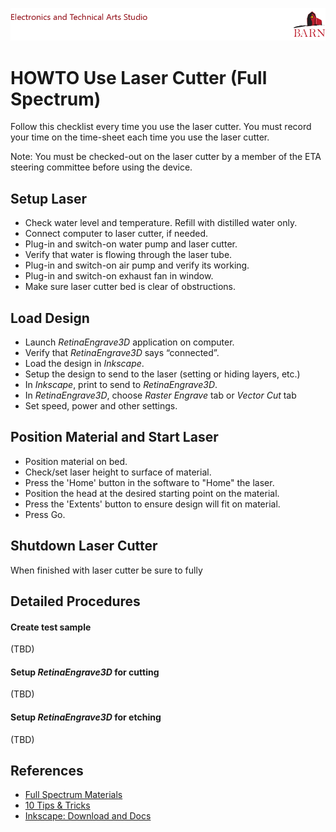 
![BARN ETA](ref/BARN-ETA-Header.png)
# HOWTO Use Laser Cutter (Full Spectrum)

Follow this checklist every time you use the laser cutter.  You must record your time on the time-sheet each time you use the laser cutter.


Note: You must be checked-out on the laser cutter by a member of the ETA steering committee before using the device.

## Setup Laser

- Check water level and temperature. Refill with distilled water only.
- Connect computer to laser cutter, if needed.
- Plug-in and switch-on water pump and laser cutter.
- Verify that water is flowing through the laser tube.
- Plug-in and switch-on air pump and verify its working.
- Plug-in and switch-on exhaust fan in window.
- Make sure laser cutter bed is clear of obstructions.

## Load Design

- Launch _RetinaEngrave3D_ application on computer.
- Verify that _RetinaEngrave3D_ says “connected”.
- Load the design in _Inkscape_.
- Setup the design to send to the laser (setting or hiding layers, etc.)
- In _Inkscape_, print to send to _RetinaEngrave3D_.
- In _RetinaEngrave3D_, choose *Raster Engrave* tab or *Vector Cut* tab 
- Set speed, power and other settings.

## Position Material and Start Laser

- Position material on bed.
- Check/set laser height to surface of material. 
- Press the 'Home' button in the software to "Home" the laser.
- Position the head at the desired starting point on the material.
- Press the 'Extents' button to ensure design will fit on material.
- Press Go.

## Shutdown Laser Cutter

When finished with laser cutter be sure to fully 

## Detailed Procedures

#### Create test sample

(TBD)

#### Setup _RetinaEngrave3D_ for cutting

(TBD)

#### Setup _RetinaEngrave3D_ for etching

(TBD)

## References

- [Full Spectrum Materials](https://fslaser.com/Applications/)
- [10 Tips & Tricks](http://www.instructables.com/id/10-Tips-and-Tricks-for-Laser-Engraving-and-Cutting/)
- [Inkscape: Download and Docs](https://inkscape.org/en/)
